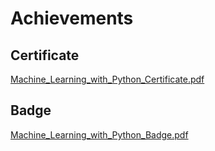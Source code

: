 

# Achievements
## Certificate
[Machine_Learning_with_Python_Certificate.pdf](https://prod-files-secure.s3.us-west-2.amazonaws.com/03e82b26-cccb-4906-bb56-adabcbdc0655/0f35a87e-0c16-48ac-af62-4e4cc34c6a19/Machine_Learning_with_Python_Certificate.pdf?X-Amz-Algorithm=AWS4-HMAC-SHA256&X-Amz-Content-Sha256=UNSIGNED-PAYLOAD&X-Amz-Credential=ASIAZI2LB466Z2YF4WG3%2F20250206%2Fus-west-2%2Fs3%2Faws4_request&X-Amz-Date=20250206T051550Z&X-Amz-Expires=3600&X-Amz-Security-Token=IQoJb3JpZ2luX2VjED0aCXVzLXdlc3QtMiJHMEUCIQCx6CD3aMbQSHGDa6uqGt1WhW%2BeoOhDZMH3PU7rBgg%2FfAIgIh8VeDhFagtlLcLcyUP4tLRhqpP%2BL38eXP8rQbz8z1wq%2FwMIVhAAGgw2Mzc0MjMxODM4MDUiDKWi6aDGRtOLNdsyHircAz44nHBj5YnIsPgXA4Lr47QT%2B1HF9BDYk3NMgVVYxP90nCpwSpRWJuxecL%2Fh87CEFuRgjV9FIIJ%2Bb99e7w3IF6ZcOdzG7X4pWlUg%2B7CY%2BKIow2i9ZdSiQPLDBqNVH6Biugn1wnGrmuH%2BJG10O4gEPxz8s%2Bm3gVpR49drRiM37wWROQJFgI15OgontVu%2BBpHpiH699bX0QD1mqrl3WL6xBOpyV0hUhX51A2zRFw0ETfFoIb8pcYVJGbxKt%2BU2LeoGddC%2FPI2KpnF6ta9M47%2Brj%2FdzV0qrPCWewVAwL%2FaJuvStfcz%2BoILnU2zkU1Z68K5BLyNBOT1rLVWvNrQgHb1A51Eof2jDRwIfd6pqakj4KqfsayML%2Fp0HccwTg2ebGoHvJ9WcuBi5xOn4%2Bccgek7%2F403vGprmEO43Hh4lFphgrI7kZWCWUh7gasZHpS7iIHdf1AraddcBiYdUnYKeDNTS6G8fBYT47%2BVtDtBKDcMBLYelEh0uJ9JNwciERZyF%2BdQTaJM9QAn8xdGKtBQfTOrotS%2Fp%2BmK%2BIcVgRaRcUn7eSyNTZsIjv%2BVizyxtm53eSqkm5WeVPvmwvaQa9u%2FhiOh1%2B%2F9%2B1HvElFqFIebaNAPtYQICd6zKkEOzpuA1XAiMMJv8kL0GOqUBqdBFap4LAaiH5yt5c2q8wO9%2FlS9K6HYK8Pda7MUrOu2r4B71wDPbadGIl9Cqlp4PaxnNvttvol%2B1sjAui8VoTL73H%2FEtOc9Fn6WCIalualiLTkyR5BAA2MBiSg44d7fVLcJOP5C5QcWEHg1DKDNHQvHD5yWNZRKIu8FC0h3qvKw4IRRvNYrsWRJMr1DhBAK0148YRCPvkvDG1ardx%2Fxn61eK7ZeR&X-Amz-Signature=00e26b2e2db10eef76c7f039bd30b678f4b90e0b6a1082dfa84d5ba884235730&X-Amz-SignedHeaders=host&x-id=GetObject)
## Badge
[Machine_Learning_with_Python_Badge.pdf](https://prod-files-secure.s3.us-west-2.amazonaws.com/03e82b26-cccb-4906-bb56-adabcbdc0655/ff622a22-73d6-44e3-9c7b-e89a8e61b7aa/Machine_Learning_with_Python_Badge.pdf?X-Amz-Algorithm=AWS4-HMAC-SHA256&X-Amz-Content-Sha256=UNSIGNED-PAYLOAD&X-Amz-Credential=ASIAZI2LB466Z2YF4WG3%2F20250206%2Fus-west-2%2Fs3%2Faws4_request&X-Amz-Date=20250206T051550Z&X-Amz-Expires=3600&X-Amz-Security-Token=IQoJb3JpZ2luX2VjED0aCXVzLXdlc3QtMiJHMEUCIQCx6CD3aMbQSHGDa6uqGt1WhW%2BeoOhDZMH3PU7rBgg%2FfAIgIh8VeDhFagtlLcLcyUP4tLRhqpP%2BL38eXP8rQbz8z1wq%2FwMIVhAAGgw2Mzc0MjMxODM4MDUiDKWi6aDGRtOLNdsyHircAz44nHBj5YnIsPgXA4Lr47QT%2B1HF9BDYk3NMgVVYxP90nCpwSpRWJuxecL%2Fh87CEFuRgjV9FIIJ%2Bb99e7w3IF6ZcOdzG7X4pWlUg%2B7CY%2BKIow2i9ZdSiQPLDBqNVH6Biugn1wnGrmuH%2BJG10O4gEPxz8s%2Bm3gVpR49drRiM37wWROQJFgI15OgontVu%2BBpHpiH699bX0QD1mqrl3WL6xBOpyV0hUhX51A2zRFw0ETfFoIb8pcYVJGbxKt%2BU2LeoGddC%2FPI2KpnF6ta9M47%2Brj%2FdzV0qrPCWewVAwL%2FaJuvStfcz%2BoILnU2zkU1Z68K5BLyNBOT1rLVWvNrQgHb1A51Eof2jDRwIfd6pqakj4KqfsayML%2Fp0HccwTg2ebGoHvJ9WcuBi5xOn4%2Bccgek7%2F403vGprmEO43Hh4lFphgrI7kZWCWUh7gasZHpS7iIHdf1AraddcBiYdUnYKeDNTS6G8fBYT47%2BVtDtBKDcMBLYelEh0uJ9JNwciERZyF%2BdQTaJM9QAn8xdGKtBQfTOrotS%2Fp%2BmK%2BIcVgRaRcUn7eSyNTZsIjv%2BVizyxtm53eSqkm5WeVPvmwvaQa9u%2FhiOh1%2B%2F9%2B1HvElFqFIebaNAPtYQICd6zKkEOzpuA1XAiMMJv8kL0GOqUBqdBFap4LAaiH5yt5c2q8wO9%2FlS9K6HYK8Pda7MUrOu2r4B71wDPbadGIl9Cqlp4PaxnNvttvol%2B1sjAui8VoTL73H%2FEtOc9Fn6WCIalualiLTkyR5BAA2MBiSg44d7fVLcJOP5C5QcWEHg1DKDNHQvHD5yWNZRKIu8FC0h3qvKw4IRRvNYrsWRJMr1DhBAK0148YRCPvkvDG1ardx%2Fxn61eK7ZeR&X-Amz-Signature=20b199858c41fc0d2afb0478000ce744ea64cacadb26d99cc261bb666b3a39bc&X-Amz-SignedHeaders=host&x-id=GetObject)